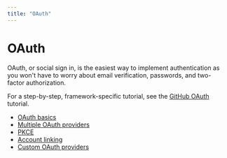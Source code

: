```yaml
---
title: "OAuth"
---
```


# OAuth

OAuth, or social sign in, is the easiest way to implement authentication as you won't have to worry about email verification, passwords, and two-factor authorization.

For a step-by-step, framework-specific tutorial, see the [GitHub OAuth](/tutorials/github-oauth) tutorial.

-   [OAuth basics](/guides/oauth/basics)
-   [Multiple OAuth providers](/guides/oauth/multiple-providers)
-   [PKCE](/guides/oauth/pkce)
-   [Account linking](/guides/oauth/account-linking)
-   [Custom OAuth providers](/guides/oauth/custom-providers)
